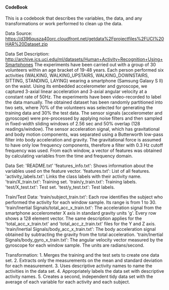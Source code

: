 #### CodeBook

This is a codebook that describes the variables, the data, and any transformations or work performed to clean up the data.

Data Source:
	https://d396qusza40orc.cloudfront.net/getdata%2Fprojectfiles%2FUCI%20HAR%20Dataset.zip

Data Set Description:
		http://archive.ics.uci.edu/ml/datasets/Human+Activity+Recognition+Using+Smartphones
		The experiments have been carried out with a group of 30 volunteers within an age bracket of 19-48 years. Each person performed six activities (WALKING, WALKING_UPSTAIRS, WALKING_DOWNSTAIRS, SITTING, STANDING, LAYING) wearing a smartphone (Samsung Galaxy S II) on the waist. Using its embedded accelerometer and gyroscope, we captured 3-axial linear acceleration and 3-axial angular velocity at a constant rate of 50Hz. The experiments have been video-recorded to label the data manually. The obtained dataset has been randomly partitioned into two sets, where 70% of the volunteers was selected for generating the training data and 30% the test data. The sensor signals (accelerometer and gyroscope) were pre-processed by applying noise filters and then sampled in fixed-width sliding windows of 2.56 sec and 50% overlap (128 readings/window). The sensor acceleration signal, which has gravitational and body motion components, was separated using a Butterworth low-pass filter into body acceleration and gravity. The gravitational force is assumed to have only low frequency components, therefore a filter with 0.3 Hz cutoff frequency was used. From each window, a vector of features was obtained by calculating variables from the time and frequency domain.
	
Data Set:
	'README.txt'
	'features_info.txt': Shows information about the variables used on the feature vector.
	'features.txt': List of all features.
	'activity_labels.txt': Links the class labels with their activity name.
	'train/X_train.txt': Training set.
	'train/y_train.txt': Training labels.
	'test/X_test.txt': Test set.
	'test/y_test.txt': Test labels.

Train/Test Data:
	'train/subject_train.txt': Each row identifies the subject who performed the activity for each window sample. Its range is from 1 to 30.
	'train/Inertial Signals/total_acc_x_train.txt': The acceleration signal from the smartphone accelerometer X axis in standard gravity units 'g'. Every row shows a 128 element vector. The same description applies for the 'total_acc_x_train.txt' and 'total_acc_z_train.txt' files for the Y and Z axis.
	'train/Inertial Signals/body_acc_x_train.txt': The body acceleration signal obtained by subtracting the gravity from the total acceleration.
	'train/Inertial Signals/body_gyro_x_train.txt': The angular velocity vector measured by the gyroscope for each window sample. The units are radians/second.

Transformation:
	1. Merges the training and the test sets to create one data set.
	2. Extracts only the measurements on the mean and standard deviation for each measurement.
	3. Uses descriptive activity names to name the activities in the data set.
	4. Appropriately labels the data set with descriptive activity names.
	5. Creates a second, independent tidy data set with the average of each variable for each activity and each subject.
	
	